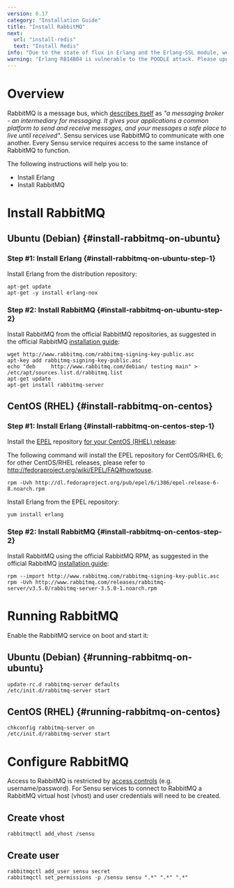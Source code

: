 ```yaml
---
version: 0.17
category: "Installation Guide"
title: "Install RabbitMQ"
next:
  url: "install-redis"
  text: "Install Redis"
info: "Due to the state of flux in Erlang and the Erlang-SSL module, we have been unable to get RabbitMQ and SSL working on Ubuntu platforms < 11.10 and Debian 6.x."
warning: "Erlang RB14B04 is vulnerable to the POODLE attack. Please upgrade to a more recent version; R16B01 or newer."
---
```


# Overview

RabbitMQ is a message bus, which [describes itself](http://www.rabbitmq.com/features.html) as _"a messaging broker - an intermediary for messaging. It gives your applications a common platform to send and receive messages, and your messages a safe place to live until received"_. Sensu services use RabbitMQ to communicate with one another. Every Sensu service requires access to the same instance of RabbitMQ to function.

The following instructions will help you to:

- Install Erlang
- Install RabbitMQ

# Install RabbitMQ

## Ubuntu (Debian) {#install-rabbitmq-on-ubuntu}

### Step #1: Install Erlang {#install-rabbitmq-on-ubuntu-step-1}

Install Erlang from the distribution repository:

~~~ shell
apt-get update
apt-get -y install erlang-nox
~~~

### Step #2: Install RabbitMQ {#install-rabbitmq-on-ubuntu-step-2}

Install RabbitMQ from the official RabbitMQ repositories, as suggested in the official RabbitMQ [installation guide](http://www.rabbitmq.com/install-debian.html):

~~~ shell
wget http://www.rabbitmq.com/rabbitmq-signing-key-public.asc
apt-key add rabbitmq-signing-key-public.asc
echo "deb     http://www.rabbitmq.com/debian/ testing main" > /etc/apt/sources.list.d/rabbitmq.list
apt-get update
apt-get install rabbitmq-server
~~~

## CentOS (RHEL) {#install-rabbitmq-on-centos}

### Step #1: Install Erlang {#install-rabbitmq-on-centos-step-1}

Install the [EPEL](https://fedoraproject.org/wiki/EPEL) repository [for your CentOS (RHEL) release](http://fedoraproject.org/wiki/EPEL/FAQ#howtouse):

The following command will install the EPEL repository for CentOS/RHEL 6; for other CentOS/RHEL releases, please refer to http://fedoraproject.org/wiki/EPEL/FAQ#howtouse.

~~~ shell
rpm -Uvh http://dl.fedoraproject.org/pub/epel/6/i386/epel-release-6-8.noarch.rpm
~~~

Install Erlang from the EPEL repository:

~~~ shell
yum install erlang
~~~

### Step #2: Install RabbitMQ {#install-rabbitmq-on-centos-step-2}

Install RabbitMQ using the official RabbitMQ RPM, as suggested in the official RabbitMQ [installation guide](http://www.rabbitmq.com/install-rpm.html):

~~~ shell
rpm --import http://www.rabbitmq.com/rabbitmq-signing-key-public.asc
rpm -Uvh http://www.rabbitmq.com/releases/rabbitmq-server/v3.5.0/rabbitmq-server-3.5.0-1.noarch.rpm
~~~

# Running RabbitMQ

Enable the RabbitMQ service on boot and start it:

## Ubuntu (Debian) {#running-rabbitmq-on-ubuntu}

~~~ shell
update-rc.d rabbitmq-server defaults
/etc/init.d/rabbitmq-server start
~~~

## CentOS (RHEL) {#running-rabbitmq-on-centos}

~~~ shell
chkconfig rabbitmq-server on
/etc/init.d/rabbitmq-server start
~~~

# Configure RabbitMQ

Access to RabbitMQ is restricted by [access controls](https://www.rabbitmq.com/access-control.html) (e.g. username/password). For Sensu services to connect to RabbitMQ a RabbitMQ virtual host (vhost) and user credentials will need to be created. 

## Create vhost

~~~ shell
rabbitmqctl add_vhost /sensu
~~~

## Create user

~~~ shell
rabbitmqctl add_user sensu secret
rabbitmqctl set_permissions -p /sensu sensu ".*" ".*" ".*"
~~~

